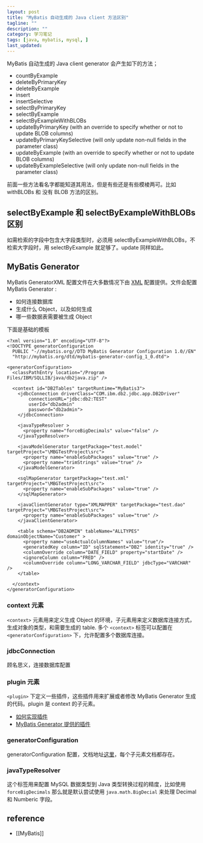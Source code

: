 ```yaml
---
layout: post
title: "MyBatis 自动生成的 Java client 方法区别"
tagline: ""
description: ""
category: 学习笔记
tags: [java, mybatis, mysql, ]
last_updated:
---
```


MyBatis 自动生成的 Java client generator 会产生如下的方法；

- countByExample
- deleteByPrimaryKey
- deleteByExample
- insert
- insertSelective
- selectByPrimaryKey
- selectByExample
- selectByExampleWithBLOBs
- updateByPrimaryKey (with an override to specify whether or not to update BLOB columns)
- updateByPrimaryKeySelective (will only update non-null fields in the parameter class)
- updateByExample (with an override to specify whether or not to update BLOB columns)
- updateByExampleSelective (will only update non-null fields in the parameter class)

前面一些方法看名字都能知道其用法，但是有些还是有些模棱两可。比如 withBLOBs 和 没有 BLOB 方法的区别。

## selectByExample 和 selectByExampleWithBLOBs 区别

如需检索的字段中包含大字段类型时，必须用 selectByExampleWithBLOBs，不检索大字段时，用 selectByExample 就足够了。update 同样如此。


## MyBatis Generator
MyBatis GeneratorXML 配置文件在大多数情况下由 [XML](http://www.mybatis.org/generator/configreference/xmlconfig.html) 配置提供。文件会配置 MyBatis Generator :

- 如何连接数据库
- 生成什么 Object，以及如何生成
- 哪一些数据表需要被生成 Object

下面是基础的模板

    <?xml version="1.0" encoding="UTF-8"?>
    <!DOCTYPE generatorConfiguration
      PUBLIC "-//mybatis.org//DTD MyBatis Generator Configuration 1.0//EN"
      "http://mybatis.org/dtd/mybatis-generator-config_1_0.dtd">

    <generatorConfiguration>
      <classPathEntry location="/Program Files/IBM/SQLLIB/java/db2java.zip" />

      <context id="DB2Tables" targetRuntime="MyBatis3">
        <jdbcConnection driverClass="COM.ibm.db2.jdbc.app.DB2Driver"
            connectionURL="jdbc:db2:TEST"
            userId="db2admin"
            password="db2admin">
        </jdbcConnection>

        <javaTypeResolver >
          <property name="forceBigDecimals" value="false" />
        </javaTypeResolver>

        <javaModelGenerator targetPackage="test.model" targetProject="\MBGTestProject\src">
          <property name="enableSubPackages" value="true" />
          <property name="trimStrings" value="true" />
        </javaModelGenerator>

        <sqlMapGenerator targetPackage="test.xml"  targetProject="\MBGTestProject\src">
          <property name="enableSubPackages" value="true" />
        </sqlMapGenerator>

        <javaClientGenerator type="XMLMAPPER" targetPackage="test.dao"  targetProject="\MBGTestProject\src">
          <property name="enableSubPackages" value="true" />
        </javaClientGenerator>

        <table schema="DB2ADMIN" tableName="ALLTYPES" domainObjectName="Customer" >
          <property name="useActualColumnNames" value="true"/>
          <generatedKey column="ID" sqlStatement="DB2" identity="true" />
          <columnOverride column="DATE_FIELD" property="startDate" />
          <ignoreColumn column="FRED" />
          <columnOverride column="LONG_VARCHAR_FIELD" jdbcType="VARCHAR" />
        </table>

      </context>
    </generatorConfiguration>

### context 元素
`<context>` 元素用来定义生成 Object 的环境，子元素用来定义数据库连接方式，生成对象的类型，和需要生成的 table. 多个 `<context>` 标签可以配置在 `<generatorConfiguration>` 下，允许配置多个数据库连接。

### jdbcConnection
顾名思义，连接数据库配置

### plugin 元素
`<plugin>` 下定义一些插件，这些插件用来扩展或者修改 MyBatis Generator 生成的代码。plugin 是 context 的子元素。

- [如何实现插件](http://www.mybatis.org/generator/reference/pluggingIn.html)
- [MyBatis Generator 提供的插件](http://www.mybatis.org/generator/reference/plugins.html)

### generatorConfiguration

generatorConfiguration 配置，文档地址[这里](http://www.mybatis.org/generator/configreference/generatorConfiguration.html)，每个子元素文档都存在。

### javaTypeResolver
这个标签用来配置 MySQL 数据类型到 Java 类型转换过程的精度，比如使用 `forceBigDecimals` 那么就是默认尝试使用 `java.math.BigDecial` 来处理 Decimal 和 Numberic 字段。


## reference

- [[MyBatis]]